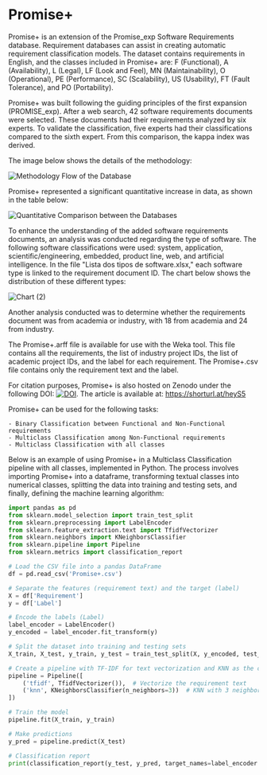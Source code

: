 # Promise+

Promise+ is an extension of the Promise_exp Software Requirements database. Requirement databases can assist in creating automatic requirement classification models. The dataset contains requirements in English, and the classes included in Promise+ are: F (Functional), A (Availability), L (Legal), LF (Look and Feel), MN (Maintainability), O (Operational), PE (Performance), SC (Scalability), US (Usability), FT (Fault Tolerance), and PO (Portability).

Promise+ was built following the guiding principles of the first expansion (PROMISE_exp). After a web search, 42 software requirements documents were selected. These documents had their requirements analyzed by six experts. To validate the classification, five experts had their classifications compared to the sixth expert. From this comparison, the kappa index was derived.

The image below shows the details of the methodology:

![Methodology Flow of the Database](https://github.com/user-attachments/assets/4caa0d20-bf41-4bd0-bad0-0c8a5091336a)

Promise+ represented a significant quantitative increase in data, as shown in the table below:

![Quantitative Comparison between the Databases](https://github.com/user-attachments/assets/450a0717-d378-4e12-aad4-a24a04addc3e)

To enhance the understanding of the added software requirements documents, an analysis was conducted regarding the type of software. The following software classifications were used: system, application, scientific/engineering, embedded, product line, web, and artificial intelligence. In the file "Lista dos tipos de software.xlsx," each software type is linked to the requirement document ID. The chart below shows the distribution of these different types:

![Chart (2)](https://github.com/user-attachments/assets/370e8ee4-20e5-4d27-acaf-e7f239e653a6)

Another analysis conducted was to determine whether the requirements document was from academia or industry, with 18 from academia and 24 from industry.

The Promise+.arff file is available for use with the Weka tool. This file contains all the requirements, the list of industry project IDs, the list of academic project IDs, and the label for each requirement. The Promise+.csv file contains only the requirement text and the label.

For citation purposes, Promise+ is also hosted on Zenodo under the following DOI: [![DOI](https://zenodo.org/badge/DOI/10.5281/zenodo.12805484.svg)](https://doi.org/10.5281/zenodo.12805484). The article is available at: https://shorturl.at/heyS5

Promise+ can be used for the following tasks:

    - Binary Classification between Functional and Non-Functional requirements
    - Multiclass Classification among Non-Functional requirements
    - Multiclass Classification with all classes

Below is an example of using Promise+ in a Multiclass Classification pipeline with all classes, implemented in Python. The process involves importing Promise+ into a dataframe, transforming textual classes into numerical classes, splitting the data into training and testing sets, and finally, defining the machine learning algorithm:

```python
import pandas as pd
from sklearn.model_selection import train_test_split
from sklearn.preprocessing import LabelEncoder
from sklearn.feature_extraction.text import TfidfVectorizer
from sklearn.neighbors import KNeighborsClassifier
from sklearn.pipeline import Pipeline
from sklearn.metrics import classification_report

# Load the CSV file into a pandas DataFrame
df = pd.read_csv('Promise+.csv')

# Separate the features (requirement text) and the target (label)
X = df['Requirement']
y = df['Label']

# Encode the labels (Label)
label_encoder = LabelEncoder()
y_encoded = label_encoder.fit_transform(y)

# Split the dataset into training and testing sets
X_train, X_test, y_train, y_test = train_test_split(X, y_encoded, test_size=0.2, random_state=42)

# Create a pipeline with TF-IDF for text vectorization and KNN as the classifier
pipeline = Pipeline([
    ('tfidf', TfidfVectorizer()),  # Vectorize the requirement text
    ('knn', KNeighborsClassifier(n_neighbors=3))  # KNN with 3 neighbors
])

# Train the model
pipeline.fit(X_train, y_train)

# Make predictions
y_pred = pipeline.predict(X_test)

# Classification report
print(classification_report(y_test, y_pred, target_names=label_encoder.classes_))


